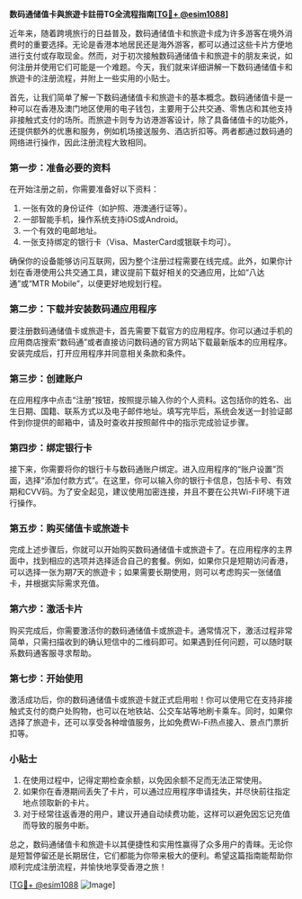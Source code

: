 **数码通储值卡與旅遊卡註冊TG全流程指南[[TG💪+ @esim1088](https://t.me/s/esim1088)]**

近年来，随着跨境旅行的日益普及，数码通储值卡和旅遊卡成为许多游客在境外消费时的重要选择。无论是香港本地居民还是海外游客，都可以通过这些卡片方便地进行支付或存取现金。然而，对于初次接触数码通储值卡和旅遊卡的朋友来说，如何注册并使用它们可能是一个难题。今天，我们就来详细讲解一下数码通储值卡和旅遊卡的注册流程，并附上一些实用的小贴士。

首先，让我们简单了解一下数码通储值卡和旅遊卡的基本概念。数码通储值卡是一种可以在香港及澳门地区使用的电子钱包，主要用于公共交通、零售店和其他支持非接触式支付的场所。而旅遊卡则专为访港游客设计，除了具备储值卡的功能外，还提供额外的优惠和服务，例如机场接送服务、酒店折扣等。两者都通过数码通的网络进行操作，因此注册流程大致相同。

### **第一步：准备必要的资料**
在开始注册之前，你需要准备好以下资料：
1. 一张有效的身份证件（如护照、港澳通行证等）。
2. 一部智能手机，操作系统支持iOS或Android。
3. 一个有效的电邮地址。
4. 一张支持绑定的银行卡（Visa、MasterCard或银联卡均可）。

确保你的设备能够访问互联网，因为整个注册过程需要在线完成。此外，如果你计划在香港使用公共交通工具，建议提前下载好相关的交通应用，比如“八达通”或“MTR Mobile”，以便更好地规划行程。

### **第二步：下载并安装数码通应用程序**
要注册数码通储值卡或旅遊卡，首先需要下载官方的应用程序。你可以通过手机的应用商店搜索“数码通”或者直接访问数码通的官方网站下载最新版本的应用程序。安装完成后，打开应用程序并同意相关条款和条件。

### **第三步：创建账户**
在应用程序中点击“注册”按钮，按照提示输入你的个人资料。这包括你的姓名、出生日期、国籍、联系方式以及电子邮件地址。填写完毕后，系统会发送一封验证邮件到你提供的邮箱中，请及时查收并按照邮件中的指示完成验证步骤。

### **第四步：绑定银行卡**
接下来，你需要将你的银行卡与数码通账户绑定。进入应用程序的“账户设置”页面，选择“添加付款方式”。在这里，你可以输入你的银行卡信息，包括卡号、有效期和CVV码。为了安全起见，建议使用加密连接，并且不要在公共Wi-Fi环境下进行操作。

### **第五步：购买储值卡或旅遊卡**
完成上述步骤后，你就可以开始购买数码通储值卡或旅遊卡了。在应用程序的主界面中，找到相应的选项并选择适合自己的套餐。例如，如果你只是短期访问香港，可以选择一张为期7天的旅遊卡；如果需要长期使用，则可以考虑购买一张储值卡，并根据实际需求充值。

### **第六步：激活卡片**
购买完成后，你需要激活你的数码通储值卡或旅遊卡。通常情况下，激活过程非常简单，只需扫描收到的确认短信中的二维码即可。如果遇到任何问题，可以随时联系数码通客服寻求帮助。

### **第七步：开始使用**
激活成功后，你的数码通储值卡或旅遊卡就正式启用啦！你可以使用它在支持非接触式支付的商户处购物，也可以在地铁站、公交车站等地刷卡乘车。同时，如果你选择了旅遊卡，还可以享受各种增值服务，比如免费Wi-Fi热点接入、景点门票折扣等。

### **小贴士**
1. 在使用过程中，记得定期检查余额，以免因余额不足而无法正常使用。
2. 如果你在香港期间丢失了卡片，可以通过应用程序申请挂失，并尽快前往指定地点领取新的卡片。
3. 对于经常往返香港的用户，建议开通自动续费功能，这样可以避免因忘记充值而导致的服务中断。

总之，数码通储值卡和旅遊卡以其便捷性和实用性赢得了众多用户的青睐。无论你是短暂停留还是长期居住，它们都能为你带来极大的便利。希望这篇指南能帮助你顺利完成注册流程，并愉快地享受香港之旅！

[[TG💪+ @esim1088](https://t.me/s/esim1088) ![Image](https://i.postimg.cc/4NQfJmqS/Snipaste-2025-05-13-00-14-12.png)]